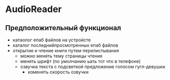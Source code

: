 # AudioReader
## Предположительный функционал
- катаолог епаб файлов на устройсте
- каталог последнийпросмотренных епаб файлов
- открытие и чтение книги путем перелистывания
  - можно менять тему страницы чтения
  - менять шрифт (по умолчанию ьать тот что в телефоне)
  - озвучка текста с подсветкой предложение голосом гугл-девушки
    - изменять скорость озвучки
